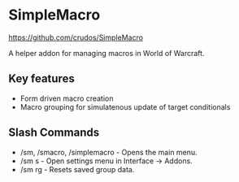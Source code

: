 # SimpleMacro
https://github.com/crudos/SimpleMacro

A helper addon for managing macros in World of Warcraft.

## Key features
* Form driven macro creation
* Macro grouping for simulatenous update of target conditionals

## Slash Commands
* /sm, /smacro, /simplemacro - Opens the main menu.
* /sm s - Open settings menu in Interface -> Addons.
* /sm rg - Resets saved group data.